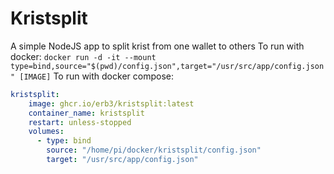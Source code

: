 # Kristsplit

A simple NodeJS app to split krist from one wallet to others
To run with docker: `docker run -d -it --mount type=bind,source="$(pwd)/config.json",target="/usr/src/app/config.json" [IMAGE]`
To run with docker compose:

```yml
kristsplit:
    image: ghcr.io/erb3/kristsplit:latest
    container_name: kristsplit
    restart: unless-stopped
    volumes:
      - type: bind
        source: "/home/pi/docker/kristsplit/config.json"
        target: "/usr/src/app/config.json"
```
